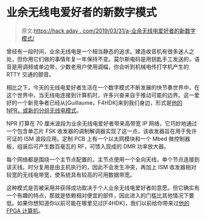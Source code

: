 # 业余无线电爱好者的新数字模式

> 原文:[https://hack aday . com/2019/03/31/a-业余无线电爱好者的新数字模式/](https://hackaday.com/2019/03/31/a-new-digital-mode-for-radio-amateurs/)

曾经有一段时间，业余无线电是一个相当静态的追求。建造收音机有很多迷人之处，但你用它们做的事情年复一年保持不变。莫尔斯电码是用钥匙手工发送的，语音是用调频或单边带，少数老用户使用调幅，你会听到机械电传打字机产生的 RTTY 交通的颤音。

相比之下，今天的无线电爱好者生活在一个数字模式不断发展的快节奏世界中，在这个世界中，当无线电连接到计算机时，许多兴奋来自于推动可能的边界。这一爱好的一个新竞争者已经从[Guillaume，F4HDK]来到我们身边，形式是[他的 NPR，或新的分组无线电模式](https://hackaday.io/project/164092-npr-new-packet-radio)。

NPR 打算在 70 厘米波段为业余无线电爱好者带来高带宽 IP 网络，它巧妙地通过一个包含单芯片 FSK 收发器的调制解调器实现了这一点，该收发器旨在用于免许可证的 ISM 波段应用。定制 PCB 上有一个以太网模块和一个 Mbed 微控制器板，组装后可产生数百毫瓦的 RF，可馈入现成的 DMR 功率放大器。

每个网络都是围绕一个主节点配置的，主节点使用一个全向天线，单个节点连接到该天线。时分复用是由主机执行的，因此不会发生冲突，再加上 ISM 收发器相对较宽的无线电带宽，使系统具有较高的可用数据带宽。

这种模式是否被采用并获得成功取决于个人业余无线电爱好者的意愿。但它确实有一个有趣的特点，那就是依赖相对便宜的部件，因此进入的门槛比其他情况下要低。如果你想知道你以前可能在哪里见过[F4HDK]，我们以前给你带来过[他的 FPGA 计算机](https://hackaday.com/2017/01/13/fpga-computer-covers-a-to-z/)。